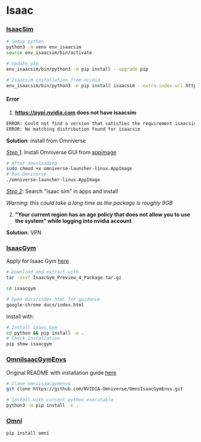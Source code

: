 # Isaac

### [IsaacSim](https://docs.omniverse.nvidia.com/isaacsim/latest/installation/install_python.html)

```bash
# Setup python
python3 -m venv env_isaacsim
source env_isaacsim/bin/activate

# Update pip
env_isaacsim/bin/python3 -m pip install --upgrade pip

# Isaacsim installation from nvidia
env_isaacsim/bin/python3 -m pip install isaacsim --extra-index-url https://pypi.nvidia.com
```



#### Error

1. **https://pypi.nvidia.com does not have isaacsim**

```bash
ERROR: Could not find a version that satisfies the requirement isaacsim (from versions: none)
ERROR: No matching distribution found for isaacsim
```

**Solution**: install from Omniverse

*<u>Step 1</u>*: Install Omniverse GUI from [appimage](https://developer.nvidia.com/isaac/sim)

```bash
# After downloading
sudo chmod +x omniverse-launcher-linux.AppImage
# Run Omniverse
./omniverse-launcher-linux.AppImage
```

*<u>Step 2</u>*: Search "isaac sim" in apps and install

*Warning: this could take a long time as the package is roughly 9GB*



2. **"Your current region has an age policy that does not allow you to use the system" while logging into nvidia account**

**Solution**: VPN



### [IsaacGym](https://developer.nvidia.com/isaac-gym)

Apply for Isaac Gym [here](https://developer.nvidia.com/isaac-gym)

```bash
# Download and extract with
tar -zxvf IsaacGym_Preview_4_Package.tar.gz

cd isaacgym

# Open docs/index.html for guidance
google-chrome docs/index.html
```

Install with:

```bash
# Install Isaac Gym
cd python && pip install -e .
# Check installation
pip show isaacgym
```



### [OmniIsaacGymEnvs](https://github.com/NVIDIA-Omniverse/OmniIsaacGymEnvs)

Original README with installation guide [here](https://github.com/NVIDIA-Omniverse/OmniIsaacGymEnvs/blob/main/README.md)

```bash
# Clone omniisaacgymenvs
git clone https://github.com/NVIDIA-Omniverse/OmniIsaacGymEnvs.git

# Install with current python executable
python3 -m pip install -e .
```



### [Omni](https://pypi.org/project/omni/)

```bash
pip install omni
```

